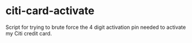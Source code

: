 # citi-card-activate

Script for trying to brute force the 4 digit activation pin needed to activate my Citi credit card.
